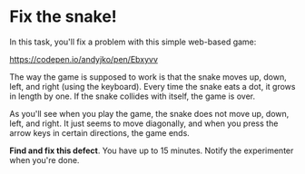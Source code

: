 # Fix the snake!

In this task, you'll fix a problem with this simple web-based game:

https://codepen.io/andyjko/pen/Ebxyvv

The way the game is supposed to work is that the snake moves up, down, left, and right (using the keyboard). Every time the snake eats a dot, it grows in length by one. If the snake collides with itself, the game is over.

As you'll see when you play the game, the snake does not move up, down, left, and right. It just seems to move diagonally, and when you press the arrow keys in certain directions, the game ends.

**Find and fix this defect**. You have up to 15 minutes. Notify the experimenter when you're done.
